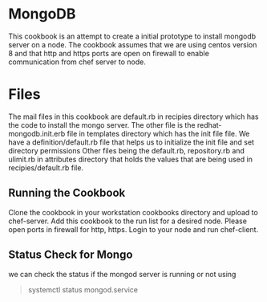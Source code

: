 # MongoDB

This cookbook is an attempt to create a initial prototype to install mongodb server on a node. The cookbook assumes that we are using centos version 8 and that http and https ports are open on firewall to enable communication from chef server to node.


# Files

The mail files in this cookbook are default.rb in recipies directory which has the code to install the mongo server.
The other file is the redhat-mongodb.init.erb file in templates directory which has the init file file.
We have a definition/default.rb file that helps us to initialize the init file and set directory permissions
Other files being the default.rb, repository.rb and ulimit.rb in attributes directory that holds the values that are being used in recipies/default.rb file.


## Running the Cookbook

Clone the cookbook in your workstation cookbooks directory and upload to chef-server. Add this cookbook to the run list for a desired node.
Please open ports in firewall for http, https.
Login to your node and run chef-client.

## Status Check for Mongo
we can check the status if the mongod server is running or not using 

> systemctl status mongod.service


